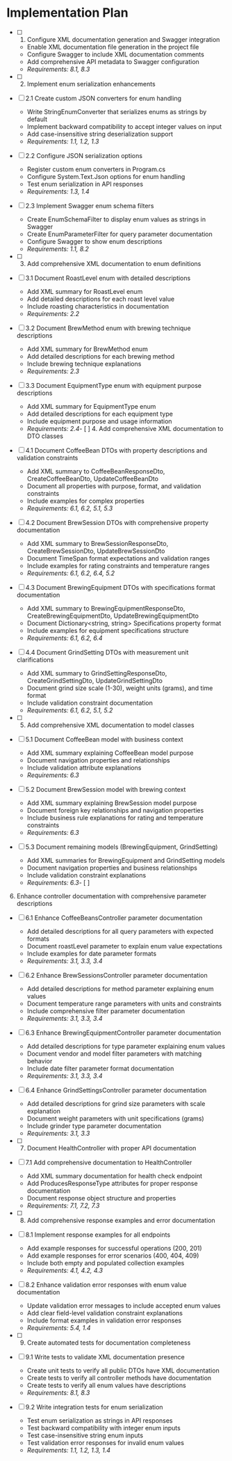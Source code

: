 # Implementation Plan

- [ ] 1. Configure XML documentation generation and Swagger integration
  - Enable XML documentation file generation in the project file
  - Configure Swagger to include XML documentation comments
  - Add comprehensive API metadata to Swagger configuration
  - _Requirements: 8.1, 8.3_

- [ ] 2. Implement enum serialization enhancements
- [ ] 2.1 Create custom JSON converters for enum handling
  - Write StringEnumConverter that serializes enums as strings by default
  - Implement backward compatibility to accept integer values on input
  - Add case-insensitive string deserialization support
  - _Requirements: 1.1, 1.2, 1.3_

- [ ] 2.2 Configure JSON serialization options
  - Register custom enum converters in Program.cs
  - Configure System.Text.Json options for enum handling
  - Test enum serialization in API responses
  - _Requirements: 1.3, 1.4_

- [ ] 2.3 Implement Swagger enum schema filters
  - Create EnumSchemaFilter to display enum values as strings in Swagger
  - Create EnumParameterFilter for query parameter documentation
  - Configure Swagger to show enum descriptions
  - _Requirements: 1.1, 8.2_

- [ ] 3. Add comprehensive XML documentation to enum definitions
- [ ] 3.1 Document RoastLevel enum with detailed descriptions
  - Add XML summary for RoastLevel enum
  - Add detailed descriptions for each roast level value
  - Include roasting characteristics in documentation
  - _Requirements: 2.2_

- [ ] 3.2 Document BrewMethod enum with brewing technique descriptions
  - Add XML summary for BrewMethod enum
  - Add detailed descriptions for each brewing method
  - Include brewing technique explanations
  - _Requirements: 2.3_

- [ ] 3.3 Document EquipmentType enum with equipment purpose descriptions
  - Add XML summary for EquipmentType enum
  - Add detailed descriptions for each equipment type
  - Include equipment purpose and usage information
  - _Requirements: 2.4_-
 [ ] 4. Add comprehensive XML documentation to DTO classes
- [ ] 4.1 Document CoffeeBean DTOs with property descriptions and validation constraints
  - Add XML summary to CoffeeBeanResponseDto, CreateCoffeeBeanDto, UpdateCoffeeBeanDto
  - Document all properties with purpose, format, and validation constraints
  - Include examples for complex properties
  - _Requirements: 6.1, 6.2, 5.1, 5.3_

- [ ] 4.2 Document BrewSession DTOs with comprehensive property documentation
  - Add XML summary to BrewSessionResponseDto, CreateBrewSessionDto, UpdateBrewSessionDto
  - Document TimeSpan format expectations and validation ranges
  - Include examples for rating constraints and temperature ranges
  - _Requirements: 6.1, 6.2, 6.4, 5.2_

- [ ] 4.3 Document BrewingEquipment DTOs with specifications format documentation
  - Add XML summary to BrewingEquipmentResponseDto, CreateBrewingEquipmentDto, UpdateBrewingEquipmentDto
  - Document Dictionary<string, string> Specifications property format
  - Include examples for equipment specifications structure
  - _Requirements: 6.1, 6.2, 6.4_

- [ ] 4.4 Document GrindSetting DTOs with measurement unit clarifications
  - Add XML summary to GrindSettingResponseDto, CreateGrindSettingDto, UpdateGrindSettingDto
  - Document grind size scale (1-30), weight units (grams), and time format
  - Include validation constraint documentation
  - _Requirements: 6.1, 6.2, 5.1, 5.2_

- [ ] 5. Add comprehensive XML documentation to model classes
- [ ] 5.1 Document CoffeeBean model with business context
  - Add XML summary explaining CoffeeBean model purpose
  - Document navigation properties and relationships
  - Include validation attribute explanations
  - _Requirements: 6.3_

- [ ] 5.2 Document BrewSession model with brewing context
  - Add XML summary explaining BrewSession model purpose
  - Document foreign key relationships and navigation properties
  - Include business rule explanations for rating and temperature constraints
  - _Requirements: 6.3_

- [ ] 5.3 Document remaining models (BrewingEquipment, GrindSetting)
  - Add XML summaries for BrewingEquipment and GrindSetting models
  - Document navigation properties and business relationships
  - Include validation constraint explanations
  - _Requirements: 6.3_- [ ] 
6. Enhance controller documentation with comprehensive parameter descriptions
- [ ] 6.1 Enhance CoffeeBeansController parameter documentation
  - Add detailed descriptions for all query parameters with expected formats
  - Document roastLevel parameter to explain enum value expectations
  - Include examples for date parameter formats
  - _Requirements: 3.1, 3.3, 3.4_

- [ ] 6.2 Enhance BrewSessionsController parameter documentation
  - Add detailed descriptions for method parameter explaining enum values
  - Document temperature range parameters with units and constraints
  - Include comprehensive filter parameter documentation
  - _Requirements: 3.1, 3.3, 3.4_

- [ ] 6.3 Enhance BrewingEquipmentController parameter documentation
  - Add detailed descriptions for type parameter explaining enum values
  - Document vendor and model filter parameters with matching behavior
  - Include date filter parameter format documentation
  - _Requirements: 3.1, 3.3, 3.4_

- [ ] 6.4 Enhance GrindSettingsController parameter documentation
  - Add detailed descriptions for grind size parameters with scale explanation
  - Document weight parameters with unit specifications (grams)
  - Include grinder type parameter documentation
  - _Requirements: 3.1, 3.3_

- [ ] 7. Document HealthController with proper API documentation
- [ ] 7.1 Add comprehensive documentation to HealthController
  - Add XML summary documentation for health check endpoint
  - Add ProducesResponseType attributes for proper response documentation
  - Document response object structure and properties
  - _Requirements: 7.1, 7.2, 7.3_

- [ ] 8. Add comprehensive response examples and error documentation
- [ ] 8.1 Implement response examples for all endpoints
  - Add example responses for successful operations (200, 201)
  - Add example responses for error scenarios (400, 404, 409)
  - Include both empty and populated collection examples
  - _Requirements: 4.1, 4.2, 4.3_

- [ ] 8.2 Enhance validation error responses with enum value documentation
  - Update validation error messages to include accepted enum values
  - Add clear field-level validation constraint explanations
  - Include format examples in validation error responses
  - _Requirements: 5.4, 1.4_

- [ ] 9. Create automated tests for documentation completeness
- [ ] 9.1 Write tests to validate XML documentation presence
  - Create unit tests to verify all public DTOs have XML documentation
  - Create tests to verify all controller methods have documentation
  - Create tests to verify all enum values have descriptions
  - _Requirements: 8.1, 8.3_

- [ ] 9.2 Write integration tests for enum serialization
  - Test enum serialization as strings in API responses
  - Test backward compatibility with integer enum inputs
  - Test case-insensitive string enum inputs
  - Test validation error responses for invalid enum values
  - _Requirements: 1.1, 1.2, 1.3, 1.4_